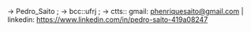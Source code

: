 -> Pedro_Saito ;
-> bcc::ufrj ;
-> ctts:: gmail: phenriquesaito@gmail.com | linkedin: https://www.linkedin.com/in/pedro-saito-419a08247
<!---
sait0w/sait0w is a ✨ special ✨ repository because its `README.md` (this file) appears on your GitHub profile.
You can click the Preview link to take a look at your changes.
--->
